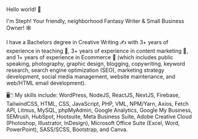 Hello world! 👋

I'm Steph! Your friendly, neighborhood Fantasy Writer & Small Business Owner! 🕸️

I have a Bachelors degree in Creative Writing ✍️ with 3+ years of experience in teaching 🍎, 3+ years of experience in content marketing 🎨, and 1+ years of experience in Ecommerce 🛒 (which includes public speaking, photography, graphic design, blogging, copywriting, keyword research, search engine optimization (SEO), marketing strategy development, social media management, website maintenance, and web/HTML email development).

🖥️🖱️ My skills include: WordPress, NodeJS, ReactJS, NextJS, Firebase, TailwindCSS, HTML, CSS, JavaScript, PHP, VML, NPM/Yarn, Axios, Fetch API, Litmus, MySQL, phpMyAdmin, Google Analytics, Google My Business, SEMrush, HubSpot, Hootsuite, Meta Business Suite, Adobe Creative Cloud (Photoshop, Illustrator, InDesign), Microsoft Office Suite (Excel, Word, PowerPoint), SASS/SCSS, Bootstrap, and Canva.
